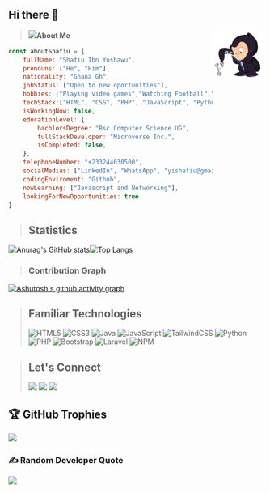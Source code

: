 ## Hi there  👋 

> <img src="https://media.giphy.com/media/VgCDAzcKvsR6OM0uWg/giphy.gif" width="50"><strong>About Me</strong><img src="https://github.com/Felix45/Felix45/blob/main/puki.png" align="right" width="100">
```JavaScript
const aboutShafiu = {
    fullName: "Shafiu Ibn Yushawu",
    pronouns: ["He", "Him"],
    nationality: "Ghana Gh",
    jobStatus: ["Open to new oportunities"],
    hobbies: ["Playing video games","Watching Football","Solving Coding Challenges"],
    techStack:["HTML", "CSS", "PHP", "JavaScript", "Python", "SQL", "Bootstrap", "Tailwind"],
    isWorkingNow: false,
    educationLevel: {
        bachlorsDegree: "Bsc Computer Science UG",
        fullStackDeveloper: "Microverse Inc.",
        isCompleted: false,
    },
    telephoneNumber: "+233244630500",
    socialMedias: ["LinkedIn", "WhatsApp", "yishafiu@gmail.com"],
    codingEnviroment: "Github",
    nowLearning: ["Javascript and Networking"],
    lookingForNewOpportunities: true    
}
```

> ## **Statistics**
![Anurag's GitHub stats](https://github-readme-stats.vercel.app/api?username=shafiuyushawu&hide_title=true&show_icons=true&theme=radical&card_width=200)[![Top Langs](https://github-readme-stats.vercel.app/api/top-langs/?username=shafiuyushawu&layout=compact&langs_count=6&hide=Blade&exclude_repo=mobile-menu,past-project,Questioner,StackOverflow-lite,survey-form,linterstest,Victor-et-Felix,hello-microverse,felix-and-shaili,animated-menus,adopt-an-orphan)](https://github.com/anuraghazra/github-readme-stats)
> ### **Contribution Graph**
[![Ashutosh's github activity graph](https://github-readme-activity-graph.cyclic.app/graph?username=shafiuyushawu&custom_title=SHAFIU%20YUSHAWU%27S%20CONTRIBUTION%20GRAPH&theme=react-dark)](https://github.com/ashutosh00710/github-readme-activity-graph)

> ## **Familiar Technologies**
> ![HTML5](https://img.shields.io/badge/html5-%23E34F26.svg?style=for-the-badge&logo=html5&logoColor=white) ![CSS3](https://img.shields.io/badge/css3-%231572B6.svg?style=for-the-badge&logo=css3&logoColor=white) ![Java](https://img.shields.io/badge/java-%23ED8B00.svg?style=for-the-badge&logo=java&logoColor=white) ![JavaScript](https://img.shields.io/badge/javascript-%23323330.svg?style=for-the-badge&logo=javascript&logoColor=%23F7DF1E) ![TailwindCSS](https://img.shields.io/badge/tailwindcss-%2338B2AC.svg?style=for-the-badge&logo=tailwind-css&logoColor=white) ![Python](https://img.shields.io/badge/python-3670A0?style=for-the-badge&logo=python&logoColor=ffdd54) ![PHP](https://img.shields.io/badge/php-%23777BB4.svg?style=for-the-badge&logo=php&logoColor=white) ![Bootstrap](https://img.shields.io/badge/bootstrap-%23563D7C.svg?style=for-the-badge&logo=bootstrap&logoColor=white) ![Laravel](https://img.shields.io/badge/laravel-%23FF2D20.svg?style=for-the-badge&logo=laravel&logoColor=white)  ![NPM](https://img.shields.io/badge/NPM-%23CB3837.svg?style=for-the-badge&logo=npm&logoColor=white)

> ## **Let's Connect**
> [![](https://img.shields.io/badge/LinkedIn-Shafiu%20Yushawu-blue)](https://www.linkedin.com/in/shafiu-ibn-yushawu-610883164/)
[![](https://img.shields.io/badge/Email-Shafiu%20Yushawu-red)](mailto:yishafiu@gmail.com)
[![](https://img.shields.io/badge/Twitter-Shafiu%20Yushawu-blue)](https://twitter.com/shafiuyushawu)

## 🏆 GitHub Trophies
![](https://github-profile-trophy.vercel.app/?username=shafiuyushawu&theme=radical&no-frame=false&no-bg=true&margin-w=4)

### ✍️ Random Developer Quote
![](https://quotes-github-readme.vercel.app/api?type=horizontal&theme=radical)
